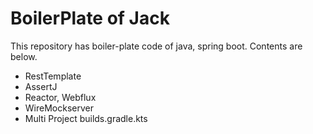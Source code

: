# BoilerPlate of Jack

This repository has boiler-plate code of java, spring boot. Contents are below.
- RestTemplate
- AssertJ 
- Reactor, Webflux 
- WireMockserver
- Multi Project builds.gradle.kts
